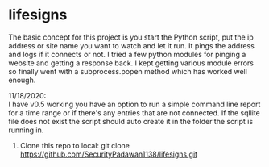 # lifesigns
The basic concept for this project is you start the Python script, put the ip address or site name you want to watch and let it run.  It pings the address and logs if it connects or not.  I tried a few python modules for pinging a website and getting a response back.  I kept getting various module errors so finally went with a subprocess.popen method which has worked well enough.


11/18/2020:  
I have v0.5 working you have an option to run a simple command line report for a time range or if there's any entries that are not connected.  If the sqllite file does not exist the script should auto create it in the folder the script is running in.


1.  Clone this repo to local:
git clone https://github.com/SecurityPadawan1138/lifesigns.git




